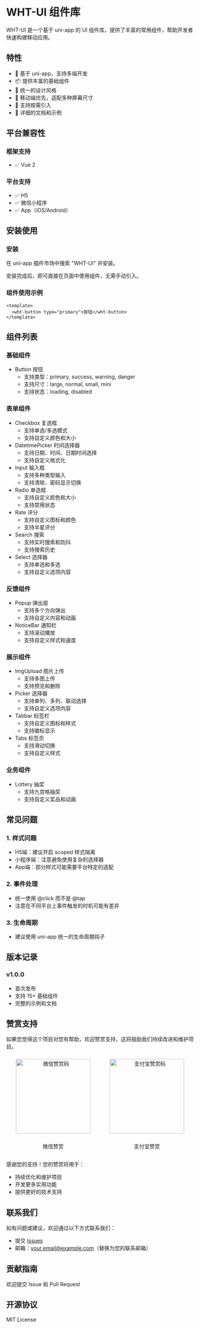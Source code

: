# WHT-UI 组件库

WHT-UI 是一个基于 uni-app 的 UI 组件库，提供了丰富的常用组件，帮助开发者快速构建移动应用。

## 特性

- 🚀 基于 uni-app，支持多端开发
- 📦 提供丰富的基础组件
- 🎨 统一的设计风格
- 📱 移动端优先，适配多种屏幕尺寸
- 🔧 支持按需引入
- 📖 详细的文档和示例

## 平台兼容性

### 框架支持
- ✅ Vue 2

### 平台支持
- ✅ H5
- ✅ 微信小程序
- ✅ App（iOS/Android）


## 安装使用

### 安装

在 uni-app 插件市场中搜索 "WHT-UI" 并安装。

安装完成后，即可直接在页面中使用组件，无需手动引入。

### 组件使用示例

```vue
<template>
  <wht-button type="primary">按钮</wht-button>
</template>
```

## 组件列表

### 基础组件
- Button 按钮
  - 支持类型：primary, success, warning, danger
  - 支持尺寸：large, normal, small, mini
  - 支持状态：loading, disabled

### 表单组件
- Checkbox 复选框
  - 支持单选/多选模式
  - 支持自定义颜色和大小
- DatetimePicker 时间选择器
  - 支持日期、时间、日期时间选择
  - 支持自定义格式化
- Input 输入框
  - 支持多种类型输入
  - 支持清除、密码显示切换
- Radio 单选框
  - 支持自定义颜色和大小
  - 支持禁用状态
- Rate 评分
  - 支持自定义图标和颜色
  - 支持半星评分
- Search 搜索
  - 支持实时搜索和防抖
  - 支持搜索历史
- Select 选择器
  - 支持单选和多选
  - 支持自定义选项内容

### 反馈组件
- Popup 弹出层
  - 支持多个方向弹出
  - 支持自定义内容和动画
- NoticeBar 通知栏
  - 支持滚动播放
  - 支持自定义样式和速度

### 展示组件
- ImgUpload 图片上传
  - 支持多图上传
  - 支持预览和删除
- Picker 选择器
  - 支持单列、多列、联动选择
  - 支持自定义选项内容
- Tabbar 标签栏
  - 支持自定义图标和样式
  - 支持徽标显示
- Tabs 标签页
  - 支持滑动切换
  - 支持自定义样式

### 业务组件
- Lottery 抽奖
  - 支持九宫格抽奖
  - 支持自定义奖品和动画

## 常见问题

### 1. 样式问题
- H5端：建议开启 scoped 样式隔离
- 小程序端：注意避免使用复杂的选择器
- App端：部分样式可能需要平台特定的适配

### 2. 事件处理
- 统一使用 @click 而不是 @tap
- 注意在不同平台上事件触发的时机可能有差异

### 3. 生命周期
- 建议使用 uni-app 统一的生命周期钩子

## 版本记录

### v1.0.0
- 首次发布
- 支持 15+ 基础组件
- 完整的示例和文档

## 赞赏支持

如果您觉得这个项目对您有帮助，欢迎赞赏支持，这将鼓励我们持续改进和维护项目。

<div style="display: flex; justify-content: space-around; align-items: center;">
  <div style="text-align: center;">
    <img src="https://env-00jxh6w9ibri.normal.cloudstatic.cn/plugins/wx-qrcode.jpg" alt="微信赞赏码" width="200" style="margin: 10px;">
    <p>微信赞赏</p>
  </div>
  <div style="text-align: center;">
    <img src="https://env-00jxh6w9ibri.normal.cloudstatic.cn/plugins/zfb-qrcode.png" alt="支付宝赞赏码" width="200" style="margin: 10px;">
    <p>支付宝赞赏</p>
  </div>
</div>

感谢您的支持！您的赞赏将用于：
- 持续优化和维护项目
- 开发更多实用功能
- 提供更好的技术支持

## 联系我们

如有问题或建议，欢迎通过以下方式联系我们：
- 提交 [Issues](https://github.com/yourusername/wht-ui/issues)
- 邮箱：your.email@example.com（替换为您的联系邮箱）

## 贡献指南

欢迎提交 Issue 和 Pull Request

## 开源协议

MIT License